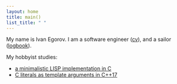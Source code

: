 ```yaml
---
layout: home
title: main()
list_title: " "
---
```


My name is Ivan Egorov.
I am a software engineer ([cv](https://docs.google.com/document/d/e/2PACX-1vR4ZnIgCONk2p0TjOvVy9T6mB1w1Aqtek5hwGfQNaaurNqEM2BvoKmbKX9mGbnbfPXIEs6NVpWxoN41/pub)),
and a sailor ([logbook](/logbook.html)).

My hobbyist studies:
* [a minimalistic LISP implementation in C](/lispm)
* [C literals as template arguments in C++17](/cpp-c-literals-as-template-args.html)
